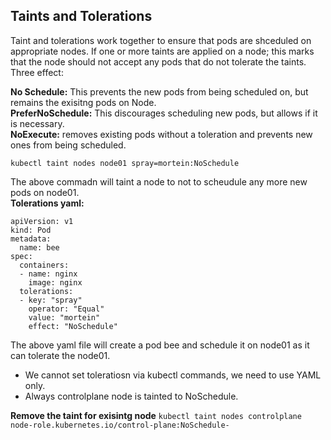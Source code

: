 ## Taints and Tolerations

Taint and tolerations work together to ensure that pods are shceduled on appropriate nodes. If one or more taints are applied on a node; this marks that the node should not accept any pods that do not tolerate the taints.
Three effect:

**No Schedule:** This prevents the new pods from being scheduled on, but remains the exisitng pods on Node.<br>
**PreferNoSchedule:** This discourages scheduling new pods, but allows if it is necessary.<br>
**NoExecute:** removes existing pods without a toleration and prevents new ones from being scheduled.<br>

`kubectl taint nodes node01 spray=mortein:NoSchedule`

The above commadn will taint a node to not to scheudule any more new pods on node01.<br>
**Tolerations yaml:**

```
apiVersion: v1
kind: Pod
metadata:
  name: bee
spec:
  containers:
  - name: nginx
    image: nginx
  tolerations:
  - key: "spray"
    operator: "Equal"
    value: "mortein"
    effect: "NoSchedule"
```

The above yaml file will create a pod bee and schedule it on node01 as it can tolerate the node01.<br>

- We cannot set toleratiosn via kubectl commands, we need to use YAML only.
- Always controlplane node is tainted to NoSchedule.

**Remove the taint for exisintg node**
`kubectl taint nodes controlplane node-role.kubernetes.io/control-plane:NoSchedule-`
